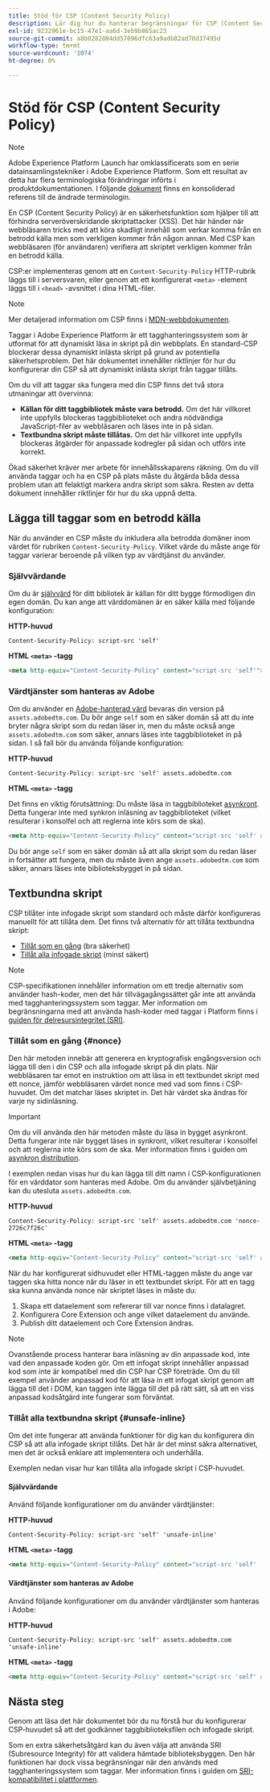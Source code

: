 ```yaml
---
title: Stöd för CSP (Content Security Policy)
description: Lär dig hur du hanterar begränsningar för CSP (Content Security Policy) när du integrerar webbplatsen med taggar i Adobe Experience Platform.
exl-id: 9232961e-bc15-47e1-aa6d-3eb9b865ac23
source-git-commit: a8b0282004dd57096dfc63a9adb82ad70d37495d
workflow-type: tm+mt
source-wordcount: '1074'
ht-degree: 0%

---
```


# Stöd för CSP (Content Security Policy)

>[!NOTE]
>
>Adobe Experience Platform Launch har omklassificerats som en serie datainsamlingstekniker i Adobe Experience Platform. Som ett resultat av detta har flera terminologiska förändringar införts i produktdokumentationen. I följande [dokument](../../term-updates.md) finns en konsoliderad referens till de ändrade terminologin.

En CSP (Content Security Policy) är en säkerhetsfunktion som hjälper till att förhindra serveröverskridande skriptattacker (XSS). Det här händer när webbläsaren tricks med att köra skadligt innehåll som verkar komma från en betrodd källa men som verkligen kommer från någon annan. Med CSP kan webbläsaren (för användaren) verifiera att skriptet verkligen kommer från en betrodd källa.

CSP:er implementeras genom att en `Content-Security-Policy` HTTP-rubrik läggs till i serversvaren, eller genom att ett konfigurerat `<meta>` -element läggs till i `<head>` -avsnittet i dina HTML-filer.

>[!NOTE]
>
> Mer detaljerad information om CSP finns i [MDN-webbdokumenten](https://developer.mozilla.org/en-US/docs/Web/HTTP/CSP).

Taggar i Adobe Experience Platform är ett tagghanteringssystem som är utformat för att dynamiskt läsa in skript på din webbplats. En standard-CSP blockerar dessa dynamiskt inlästa skript på grund av potentiella säkerhetsproblem. Det här dokumentet innehåller riktlinjer för hur du konfigurerar din CSP så att dynamiskt inlästa skript från taggar tillåts.

Om du vill att taggar ska fungera med din CSP finns det två stora utmaningar att övervinna:

* **Källan för ditt taggbibliotek måste vara betrodd.** Om det här villkoret inte uppfylls blockeras taggbiblioteket och andra nödvändiga JavaScript-filer av webbläsaren och läses inte in på sidan.
* **Textbundna skript måste tillåtas.** Om det här villkoret inte uppfylls blockeras åtgärder för anpassade kodregler på sidan och utförs inte korrekt.

Ökad säkerhet kräver mer arbete för innehållsskaparens räkning. Om du vill använda taggar och ha en CSP på plats måste du åtgärda båda dessa problem utan att felaktigt markera andra skript som säkra. Resten av detta dokument innehåller riktlinjer för hur du ska uppnå detta.

## Lägga till taggar som en betrodd källa

När du använder en CSP måste du inkludera alla betrodda domäner inom värdet för rubriken `Content-Security-Policy`. Vilket värde du måste ange för taggar varierar beroende på vilken typ av värdtjänst du använder.

### Självvärdande

Om du är [självvärd](../publishing/hosts/self-hosting-libraries.md) för ditt bibliotek är källan för ditt bygge förmodligen din egen domän. Du kan ange att värddomänen är en säker källa med följande konfiguration:

**HTTP-huvud**

```http
Content-Security-Policy: script-src 'self'
```

**HTML `<meta>` -tagg**

```html
<meta http-equiv="Content-Security-Policy" content="script-src 'self'">
```

### Värdtjänster som hanteras av Adobe

Om du använder en [Adobe-hanterad värd](../publishing/hosts/managed-by-adobe-host.md) bevaras din version på `assets.adobedtm.com`. Du bör ange `self` som en säker domän så att du inte bryter några skript som du redan läser in, men du måste också ange `assets.adobedtm.com` som säker, annars läses inte taggbiblioteket in på sidan. I så fall bör du använda följande konfiguration:

**HTTP-huvud**

```http
Content-Security-Policy: script-src 'self' assets.adobedtm.com
```

**HTML `<meta>` -tagg**


Det finns en viktig förutsättning: Du måste läsa in taggbiblioteket [asynkront](./asynchronous-deployment.md). Detta fungerar inte med synkron inläsning av taggbiblioteket (vilket resulterar i konsolfel och att reglerna inte körs som de ska).

```html
<meta http-equiv="Content-Security-Policy" content="script-src 'self' assets.adobedtm.com">
```

Du bör ange `self` som en säker domän så att alla skript som du redan läser in fortsätter att fungera, men du måste även ange `assets.adobedtm.com` som säker, annars läses inte biblioteksbygget in på sidan.

## Textbundna skript

CSP tillåter inte infogade skript som standard och måste därför konfigureras manuellt för att tillåta dem. Det finns två alternativ för att tillåta textbundna skript:

* [Tillåt som en gång](#nonce) (bra säkerhet)
* [Tillåt alla infogade skript](#unsafe-inline) (minst säkert)

>[!NOTE]
>
>CSP-specifikationen innehåller information om ett tredje alternativ som använder hash-koder, men det här tillvägagångssättet går inte att använda med tagghanteringssystem som taggar. Mer information om begränsningarna med att använda hash-koder med taggar i Platform finns i [guiden för delresursintegritet (SRI)](./sri.md).

### Tillåt som en gång {#nonce}

Den här metoden innebär att generera en kryptografisk engångsversion och lägga till den i din CSP och alla infogade skript på din plats. När webbläsaren tar emot en instruktion om att läsa in ett textbundet skript med ett nonce, jämför webbläsaren värdet nonce med vad som finns i CSP-huvudet. Om det matchar läses skriptet in. Det här värdet ska ändras för varje ny sidinläsning.

>[!IMPORTANT]
>
>Om du vill använda den här metoden måste du läsa in bygget asynkront. Detta fungerar inte när bygget läses in synkront, vilket resulterar i konsolfel och att reglerna inte körs som de ska. Mer information finns i guiden om [asynkron distribution](./asynchronous-deployment.md).

I exemplen nedan visas hur du kan lägga till ditt namn i CSP-konfigurationen för en värddator som hanteras med Adobe. Om du använder självbetjäning kan du utesluta `assets.adobedtm.com`.

**HTTP-huvud**

```http
Content-Security-Policy: script-src 'self' assets.adobedtm.com 'nonce-2726c7f26c'
```

**HTML `<meta>` -tagg**

```html
<meta http-equiv="Content-Security-Policy" content="script-src 'self' assets.adobedtm.com 'nonce-2726c7f26c'">
```

När du har konfigurerat sidhuvudet eller HTML-taggen måste du ange var taggen ska hitta nonce när du läser in ett textbundet skript. För att en tagg ska kunna använda nonce när skriptet läses in måste du:

1. Skapa ett dataelement som refererar till var nonce finns i datalagret.
1. Konfigurera Core Extension och ange vilket dataelement du använde.
1. Publish ditt dataelement och Core Extension ändras.

>[!NOTE]
>
>Ovanstående process hanterar bara inläsning av din anpassade kod, inte vad den anpassade koden gör. Om ett infogat skript innehåller anpassad kod som inte är kompatibel med din CSP har CSP företräde. Om du till exempel använder anpassad kod för att läsa in ett infogat skript genom att lägga till det i DOM, kan taggen inte lägga till det på rätt sätt, så att en viss anpassad kodsåtgärd inte fungerar som förväntat.

### Tillåt alla textbundna skript {#unsafe-inline}

Om det inte fungerar att använda funktioner för dig kan du konfigurera din CSP så att alla infogade skript tillåts. Det här är det minst säkra alternativet, men det är också enklare att implementera och underhålla.

Exemplen nedan visar hur kan tillåta alla infogade skript i CSP-huvudet.

#### Självvärdande

Använd följande konfigurationer om du använder värdtjänster:

**HTTP-huvud**

```http
Content-Security-Policy: script-src 'self' 'unsafe-inline'
```

**HTML `<meta>` -tagg**

```html
<meta http-equiv="Content-Security-Policy" content="script-src 'self' 'unsafe-inline'">
```

#### Värdtjänster som hanteras av Adobe

Använd följande konfigurationer om du använder värdtjänster som hanteras i Adobe:

**HTTP-huvud**

```http
Content-Security-Policy: script-src 'self' assets.adobedtm.com 'unsafe-inline'
```

**HTML `<meta>` -tagg**

```html
<meta http-equiv="Content-Security-Policy" content="script-src 'self' assets.adobedtm.com 'unsafe-inline'">
```

## Nästa steg

Genom att läsa det här dokumentet bör du nu förstå hur du konfigurerar CSP-huvudet så att det godkänner taggbiblioteksfilen och infogade skript.

Som en extra säkerhetsåtgärd kan du även välja att använda SRI (Subresource Integrity) för att validera hämtade biblioteksbyggen. Den här funktionen har dock vissa begränsningar när den används med tagghanteringssystem som taggar. Mer information finns i guiden om [SRI-kompatibilitet i plattformen](./sri.md).
